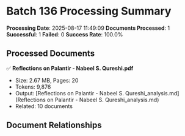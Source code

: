 # Batch 136 Processing Summary

**Processing Date**: 2025-08-17 11:49:09
**Documents Processed**: 1
**Successful**: 1
**Failed**: 0
**Success Rate**: 100.0%

## Processed Documents

✅ **Reflections on Palantir - Nabeel S. Qureshi.pdf**
   - Size: 2.67 MB, Pages: 20
   - Tokens: 9,876
   - Output: [Reflections on Palantir - Nabeel S. Qureshi_analysis.md](Reflections on Palantir - Nabeel S. Qureshi_analysis.md)
   - Related: 10 documents

## Document Relationships
